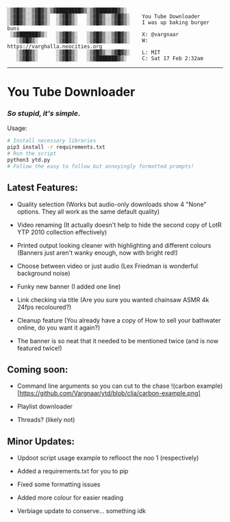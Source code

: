 ```
░▒▓█▓▒░░▒▓█▓▒░▒▓████████▓▒░▒▓███████▓▒░  
░▒▓█▓▒░░▒▓█▓▒░  ░▒▓█▓▒░   ░▒▓█▓▒░░▒▓█▓▒░ 	You Tube Downloader
░▒▓█▓▒░░▒▓█▓▒░  ░▒▓█▓▒░   ░▒▓█▓▒░░▒▓█▓▒░ 	I was up baking burger buns
 ░▒▓██████▓▒░   ░▒▓█▓▒░   ░▒▓█▓▒░░▒▓█▓▒░ 	X: @vargnaar
   ░▒▓█▓▒░      ░▒▓█▓▒░   ░▒▓█▓▒░░▒▓█▓▒░ 	W: https://varghalla.neocities.org
   ░▒▓█▓▒░      ░▒▓█▓▒░   ░▒▓█▓▒░░▒▓█▓▒░ 	L: MIT
   ░▒▓█▓▒░      ░▒▓█▓▒░   ░▒▓███████▓▒░  	C: Sat 17 Feb 2:32am
```
---
# You Tube Downloader

### *So stupid, it's simple.*

Usage:
```bash
# Install necessary libraries
pip3 install -r requirements.txt
# Run the script
python3 ytd.py
# Follow the easy to follow but annoyingly formatted prompts!

```

## Latest Features:
- Quality selection (Works but audio-only downloads show 4 "None" options. They all work as the same default quality)

- Video renaming (It actually doesn't help to hide the second copy of LotR YTP 2010 collection effectively)

- Printed output looking cleaner with highlighting and different colours (Banners just aren't wanky enough, now with bright red!)

- Choose between video or just audio (Lex Friedman is wonderful background noise)

- Funky new banner (I added one line)

- Link checking via title (Are you sure you wanted chainsaw ASMR 4k 24fps recoloured?)

- Cleanup feature (You already have a copy of How to sell your bathwater online, do you want it again?)

- The banner is so neat that it needed to be mentioned twice (and is now featured twice!)

  
## Coming soon:
- Command line arguments so you can cut to the chase
!(carbon example)[https://github.com/Vargnaar/ytd/blob/clia/carbon-example.png]

- Playlist downloader

- Threads? (likely not)

## Minor Updates:
- Updoot script usage example to reflooct the noo 1 (respectively)

- Added a requirements.txt for you to pip

- Fixed some formatting issues

- Added more colour for easier reading

- Verbiage update to conserve... something idk